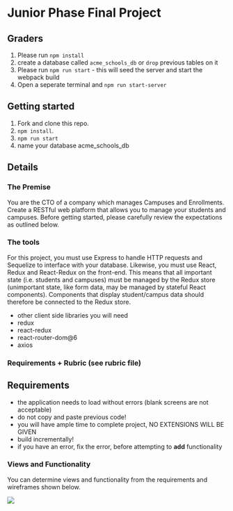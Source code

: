 # Junior Phase Final Project

## Graders

1. Please run `npm install`
2. create a database called `acme_schools_db` or `drop` previous tables on it
2. Please run `npm run start`  - this will seed the server and start the webpack build
3. Open a seperate terminal and `npm run start-server`

## Getting started

1. Fork and clone this repo.
2. `npm install`.
3. `npm run start`
4. name your database acme_schools_db
## Details

### The Premise

You are the CTO of a company which manages Campuses and Enrollments. Create a RESTful web platform that allows you to manage your students and campuses. Before getting started, please carefully review the expectations as outlined below.

### The tools

For this project, you must use Express to handle HTTP requests and Sequelize to interface with your database. Likewise, you must use React, Redux and React-Redux on the front-end. This means that all important state (i.e. students and campuses) must be managed by the Redux store (unimportant state, like form data, may be managed by stateful React components). Components that display student/campus data should therefore be connected to the Redux store. 

- other client side libraries you will need
- redux
- react-redux
- react-router-dom@6
- axios

### Requirements + Rubric (see rubric file)

## Requirements

- the application needs to load without errors (blank screens are not acceptable)
- do not copy and paste previous code!
- you will have ample time to complete project, NO EXTENSIONS WILL BE GIVEN
- build incrementally! 
- if you have an error, fix the error, before attempting to **add** functionality


### Views and Functionality

You can determine views and functionality from the requirements and wireframes shown below.

<img src='https://github.com/FullstackAcademy/jpfp-template-V2-a/blob/main/wireframes.png' />


